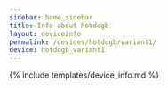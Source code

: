 ```yaml
---
sidebar: home_sidebar
title: Info about hotdogb
layout: deviceinfo
permalink: /devices/hotdogb/variant1/
device: hotdogb_variant1
---
```

{% include templates/device_info.md %}
